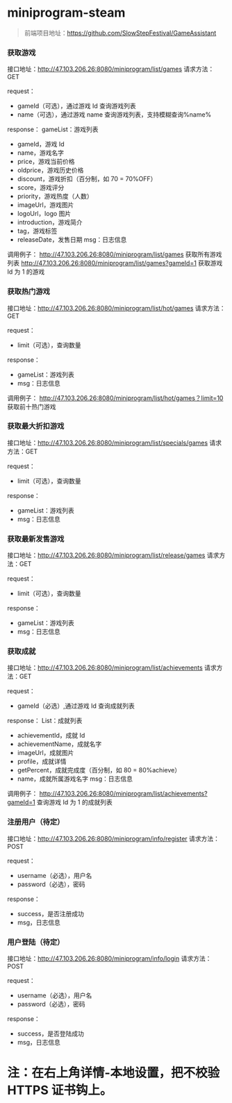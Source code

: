 # miniprogram-steam

> 前端项目地址：https://github.com/SlowStepFestival/GameAssistant


### 获取游戏
接口地址：http://47.103.206.26:8080/miniprogram/list/games
请求方法：GET

request：
  - gameId（可选），通过游戏 Id 查询游戏列表
  - name（可选），通过游戏 name 查询游戏列表，支持模糊查询%name%
  
response：
gameList：游戏列表
  - gameId，游戏 Id
  - name，游戏名字
  - price，游戏当前价格
  - oldprice，游戏历史价格
  - discount，游戏折扣（百分制，如 70 = 70%OFF）
  - score，游戏评分
  - priority，游戏热度（人数）
  - imageUrl，游戏图片
  - logoUrl，logo 图片
  - introduction，游戏简介
  - tag，游戏标签
  - releaseDate，发售日期
  msg：日志信息
  
调用例子：
http://47.103.206.26:8080/miniprogram/list/games 获取所有游戏列表
http://47.103.206.26:8080/miniprogram/list/games?gameId=1 获取游戏 Id 为 1 的游戏

### 获取热门游戏
接口地址：http://47.103.206.26:8080/miniprogram/list/hot/games
请求方法：GET

request：
  - limit（可选），查询数量
  
response：
  - gameList：游戏列表
  - msg：日志信息
  
调用例子：
http://47.103.206.26:8080/miniprogram/list/hot/games？limit=10 获取前十热门游戏

### 获取最大折扣游戏
接口地址：http://47.103.206.26:8080/miniprogram/list/specials/games
请求方法：GET

request：
  - limit（可选），查询数量

response：
  - gameList：游戏列表
  - msg：日志信息

### 获取最新发售游戏
接口地址：http://47.103.206.26:8080/miniprogram/list/release/games
请求方法：GET

request：
  - limit（可选），查询数量

response：
  - gameList：游戏列表
  - msg：日志信息

### 获取成就
接口地址：http://47.103.206.26:8080/miniprogram/list/achievements
请求方法：GET

request：
  - gameId（必选）,通过游戏 Id 查询成就列表

response：
List<Achievement>：成就列表
  - achievementId，成就 Id
  - achievementName，成就名字
  - imageUrl，成就图片
  - profile，成就详情
  - getPercent，成就完成度（百分制，如 80 = 80%achieve）
  - name，成就所属游戏名字
msg：日志信息

调用例子：
http://47.103.206.26:8080/miniprogram/list/achievements?gameId=1 查询游戏 Id 为 1 的成就列表

### 注册用户（待定）
接口地址：http://47.103.206.26:8080/miniprogram/info/register
请求方法：POST

request：
  - username（必选），用户名
  - password（必选），密码

response：
  - success，是否注册成功
  - msg，日志信息

### 用户登陆（待定）
接口地址：http://47.103.206.26:8080/miniprogram/info/login
请求方法：POST

request：
  - username（必选），用户名
  - password（必选），密码

response：
  - success，是否登陆成功
  - msg，日志信息
  
  
# 注：在右上角详情-本地设置，把不校验 HTTPS 证书钩上。
